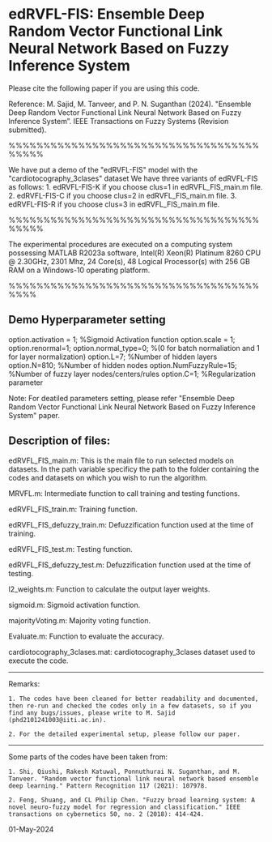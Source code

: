 # edRVFL-FIS: Ensemble Deep Random Vector Functional Link Neural Network Based on Fuzzy Inference System

Please cite the following paper if you are using this code.

Reference: M. Sajid, M. Tanveer, and P. N. Suganthan (2024). "Ensemble Deep Random Vector Functional Link Neural Network Based on Fuzzy Inference System”.  IEEE Transactions on Fuzzy Systems (Revision submitted).

%%%%%%%%%%%%%%%%%%%%%%%%%%%%%%%%%%%%%%%%%

We have put a demo of the "edRVFL-FIS" model with the "cardiotocography_3clases" dataset
We have three variants of edRVFL-FIS as follows:
	1. edRVFL-FIS-K if you choose clus=1 in edRVFL_FIS_main.m file.
	2. edRVFL-FIS-C if you choose clus=2 in edRVFL_FIS_main.m file.
	3. edRVFL-FIS-R if you choose clus=3 in edRVFL_FIS_main.m file.
 

%%%%%%%%%%%%%%%%%%%%%%%%%%%%%%%%%%%%%%%%%

The experimental procedures are executed on a computing system possessing MATLAB R2023a software, Intel(R) Xeon(R) Platinum 8260 CPU @ 2.30GHz, 2301 Mhz, 24 Core(s),
48 Logical Processor(s) with 256 GB RAM on a Windows-10 operating platform.


%%%%%%%%%%%%%%%%%%%%%%%%%%%%%%%%%%%%%%%%

Demo Hyperparameter setting
---------------------------
option.activation = 1; %Sigmoid Activation function
option.scale = 1;
option.renormal=1;
option.normal_type=0; %(0 for batch normaliation and 1 for layer normalization)
option.L=7; %Number of hidden layers
option.N=810; %Number of hidden nodes
option.NumFuzzyRule=15; %Number of fuzzy layer nodes/centers/rules
option.C=1; %Regularization parameter

Note: For deatiled parameters setting, please refer "Ensemble Deep Random Vector Functional Link Neural Network Based on Fuzzy Inference System" paper.



Description of files:
---------------------
edRVFL_FIS_main.m: This is the main file to run selected models on datasets. In the path variable specificy the path to the folder containing the codes and datasets on which you wish to run the algorithm. 

MRVFL.m: Intermediate function to call training and testing functions.

edRVFL_FIS_train.m: Training function.

edRVFL_FIS_defuzzy_train.m: Defuzzification function used at the time of training.

edRVFL_FIS_test.m: Testing function.

edRVFL_FIS_defuzzy_test.m: Defuzzification function used at the time of testing.

l2_weights.m: Function to calculate the output layer weights.

sigmoid.m: Sigmoid activation function.

majorityVoting.m: Majority voting function.

Evaluate.m: Function to evaluate the accuracy.

cardiotocography_3clases.mat: cardiotocography_3clases dataset used to execute the code.
________________________________________________________________
Remarks:

	1. The codes have been cleaned for better readability and documented, then re-run and checked the codes only in a few datasets, so if you find any bugs/issues, please write to M. Sajid (phd2101241003@iiti.ac.in).
 
	2. For the detailed experimental setup, please follow our paper.  
________________________________________________________________
Some parts of the codes have been taken from:

	1. Shi, Qiushi, Rakesh Katuwal, Ponnuthurai N. Suganthan, and M. Tanveer. "Random vector functional link neural network based ensemble deep learning." Pattern Recognition 117 (2021): 107978.
 
	2. Feng, Shuang, and CL Philip Chen. "Fuzzy broad learning system: A novel neuro-fuzzy model for regression and classification." IEEE transactions on cybernetics 50, no. 2 (2018): 414-424.

01-May-2024


